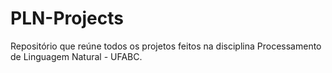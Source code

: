 # PLN-Projects
Repositório que reúne todos os projetos feitos na disciplina Processamento de Linguagem Natural - UFABC. 

